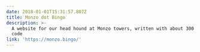 ```yaml
---
date: 2018-01-01T15:31:57.807Z
title: Monzo dot Bingo
description: >-
  A website for our head hound at Monzo towers, written with about 300 lines of
  code
link: 'https://monzo.bingo/'
---
```


